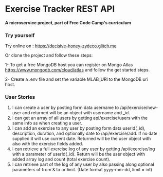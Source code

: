 # Exercise Tracker REST API

#### A microservice project, part of Free Code Camp's curriculum

### Try yourself
Try online on : https://decisive-honey-zydeco.glitch.me

Or clone the project and follow these steps: 

1- To get a free MongoDB host you can register on Mongo Atlas https://www.mongodb.com/cloud/atlas and follow the get started steps. 

2- Create a .env file and set the variable MLAB_URI to the MongoDB uri host.

### User Stories

1. I can create a user by posting form data username to /api/exercise/new-user and returned will be an object with username and _id.
2. I can get an array of all users by getting api/exercise/users with the same info as when creating a user.
3. I can add an exercise to any user by posting form data userId(_id), description, duration, and optionally date to /api/exercise/add. If no date supplied it will use current date. Returned will be the user object with also with the exercise fields added.
4. I can retrieve a full exercise log of any user by getting /api/exercise/log with a parameter of userId(_id). Return will be the user object with added array log and count (total exercise count).
5. I can retrieve part of the log of any user by also passing along optional parameters of from & to or limit. (Date format yyyy-mm-dd, limit = int)
